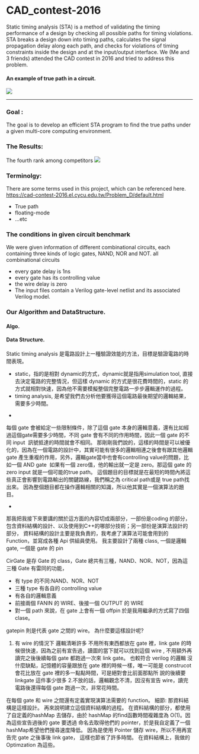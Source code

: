 # CAD_contest-2016

  Static timing analysis (STA) is a method of validating the timing performance of a design by checking all possible paths for timing violations.  STA breaks a design down into timing paths, calculates the signal propagation delay along each path, and checks for violations of timing constraints inside the design and at the input/output interface. We (Me and 3 friends) attended the CAD contest in 2016 and tried to address this problem.

#### An example of true path in a circuit.

![](https://i.imgur.com/FpGKmYN.png)


-----

### Goal : 
  The goal is to develop an efficient STA program to find the true paths under a given multi-core computing environment.
  

### The Results:
The fourth rank among competitors
![](https://i.imgur.com/T8Wpgjm.png)

### Terminolgy:
There are some terms used in this project, which can be referenced here.
https://cad-contest-2016.el.cycu.edu.tw/Problem_D/default.html
* True path
* floating-mode
* ...etc


### The conditions in given circuit benchmark
We were given information of different combinational circuits, each containing three kinds of logic gates, NAND, NOR and NOT.
all combinational circuits
* every gate delay is 1ns
* every gate has its controlling value
* the wire delay is zero
* The input files contain a Verilog gate-level netlist and its associated Verilog model.

### Our Algorithm and DataStructure.

#### Algo.



#### Data Structure.

Static timing analysis 是電路設計上一種驗證效能的方法，目標是驗證電路的時間表現。
* static，指的是相對 dynamic的方式，dynamic就是指用simulation tool, 直接去決定電路的完整情況，但這樣 dynamic 的方式是很花費時間的，static 的方式就相對快速，因為他不需要模擬整個完整電路一步步邏輯運作的過程。
* timing analysis, 是希望我們去分析他要獲得這個電路最後期望的邏輯結果，需要多少時間。

-

每個 gate 會被給定一些限制條件，除了這個 gate 本身的邏輯意義，還有比如經過這個gate需要多少時間，不同 gate 會有不同的作用時間，因此一個 gate 的不同 input  訊號抵達的時間就會不相同。
那剛剛我們說的，這樣的時間是可以被優化的，因為在一個電路的設計中，其實可能有很多的邏輯相連之後會有跟其他邏輯gate 產生重複的作用，另外，邏輯gate當中也會有controlling value的問題，比如一個 AND gate  如果有一個 zero值，他的輸出就一定是 zero。那這個 gate 的 zero input 就是一個可能的true path。
這個題目的目標就是在最短的時間內將這些真正會影響到電路輸出的關鍵路線，我們稱之為 critical path或是 true path找出來。
因為整個題目都在操作邏輯相關的知識，所以他其實是一個演算法的題目。

-
那我把我接下來要講的關於這方面的內容切成兩部分，一部份是coding 的部分，包含資料結構的設計、以及使用到C++的哪部分技術；另一部份是演算法設計的部分，
資料結構的設計主要是我負責的，我考慮了演算法可能會用到的 Function，並寫成各種 Api 供組員使用。
我主要設計了兩種 class, 一個是邏輯 gate, 一個是 gate 的 pin

CirGate 是存 Gate 的 class，Gate 總共有三種，NAND、NOR、NOT，因為這 三種 Gate 有雷同的功能， 
*  有 type 的不同:NAND、NOR、NOT 
*  三種 type 有各自的 controlling value 
* 有各自的邏輯意義 
* 前接兩個 FANIN 的 WIRE、後接一個 OUTPUT 的 WIRE 
* 對一個 path 來說，在 gate 上會有一個 offpin 於是我用繼承的方式寫了四個 clase。

gatepin 則是代表 gate 之間的 wire。
為什麼要這樣設計呢?
1. 有 wire 的情況下 邏輯清晰許多 不用所有東西都放在 gate 裡，link
gate 的時候很快速，因為之前有宣告過，讀圖的當下就可以找到這個 wire ,
不用額外再讀完之後後續每個 gate 都跑過一次來 link gate。
也較符合 verilog 的邏輯
沒什麼缺點，記憶體的容量跟放在 gate 裡的時候一樣，唯一可能是
construcot 會花比放在 gate 裡的多一點點時間，可是絕對會比前面那點所
說的後續要 linkgate 這件事少很多
2.不放的話，邏輯觀念不清，因沒有宣告 wire，讀完電路後還得每個
gate 跑過一次，非常花時間。

在每個 gate 和 wire 之間還有定義實現演算法需要的 function。
細節:
那資料結構是這樣設計。
再來說明建立這個資料結構的過程。
在資料結構的部分，都使用了自定義的hashMap 去儲存，由於 hashMap 的find函數時間複雜度為 O(1)。因為這些宣告過後的 gate 要透過 命名去取得他們的 pointer，於是我自定義了一個 hashMap希望他們搜尋速度降低。
因為是使用 Pointer 儲存 wire，所以不用再宣告完 gate 之後事後 link gate， 這樣也節省了許多時間。
在資料結構上，我做的 Optimzation 為這些。
